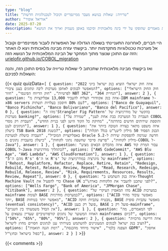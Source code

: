 ```yaml
---
type: "blog"
title: "טריויה: שאלות בנושא מעבר ממיינפריים וקובול לטכנולוגיות חדשות"
author: "אוריאל אופיר"
date: 2025-07-20
description: "בעקבות מאמרים שהופקו על ידי בינה מלאכותית וסיכמו באופן מעמיק וארוך את הנושא"
---
```


היי חברים,
לאחרונה התעניינתי בשאלה הגדולה של האפשרות לעבור ממיינפריים וקובול אל מערכות טכנולוגיות מתקדמות יותר.
ביקשתי עזרה מבינה מלאכותית ויצא לו האתר הזה עם התוכן שנוצר מתוך המחקר של הבינה המלאכותית על הנושא הזה:
<a href="https://urielofir.github.io/COBOL_migration" target="_blank">urielofir.github.io/COBOL_migration</a>

ואז ביקשתי מבינה מלאכותית שתכתוב לי שאלות טריויה על בסיס התוכן הזה, והנה השאלות לפניכם:

{{< quiz quizData=`[
  {
    question: "איזה חוק ישראלי הוציא בנק ישראל ביוני 2022 המאפשר לבנקים לאחסן מערכות ליבה ונתונים בענן ציבורי?",
    options: ["חוק החוק הישראלי לפרטיות", "חוק הדיווח הפיננסי", "חוזר NBT 362", "הנחיית 364"],
    answer: 2
  },
  {
    question: "איזה בנק אקוודורי הצליח להעביר 13,000 אפליקציות מ-IBM mainframe ל-x86 servers עם 80% חיסכון בעלויות תשתית?",
    options: ["Banco de Guayaquil", "Banco Pichincha", "Banco Bolivariano", "Banco del Pacífico"],
    answer: 0
  },
  {
    question: "מהו ה'Strangler Fig Pattern' בהקשר של מודרניזציה של מערכות banking?",
    options: ["העברת כל המערכת בבת אחת לענן", "שמירה על COBOL והוספת שירותים חדשים בהדרגה", "מחיקת כל הקוד הישן לפני בניית החדש", "העברת רק מסדי הנתונים לענן"],
    answer: 1
  },
  {
    question: "איזה משפט מתאר בצורה הטובה ביותר את כישלון TSB Bank בשנת 2018?",
    options: ["הבנק הפסיד 50 מיליון ליש\"ט בגלל תקלות באפליקציית המובייל", "העברה כושלת למערכת Oracle חדשה שגרמה להפסקות שירות ל-5.2 מיליון לקוחות", "פריצת סייבר שחשפה נתוני לקוחות", "כישלון בהעברת נתונים מ-COBOL ל-Java"],
    answer: 1
  },
  {
    question: "איזה מהכלים הבאים מציע AWS עבור המרת קוד COBOL ל-Java בתהליך מודרניזציה?",
    options: ["AWS CodeCommit", "AWS Blu Age", "AWS Lambda", "AWS CloudFormation"],
    answer: 1
  },
  {
    question: "מהם ה'5 R's' או ה'6 R's' של מיגרציה במודרניזציה של mainframe?",
    options: ["Rehost, Replatform, Refactor, Replace, Retire, Retain", "Redesign, Rebuild, Retest, Release, Review, Repeat", "Read, Research, Redesign, Rebuild, Release, Review", "Risk, Requirements, Resources, Results, Review, Repeat"],
    answer: 0
  },
  {
    question: "איזה בנק השתמש ב-Thought Machine Vault כדי להפעיל את Chase UK לפני שתכנן להעביר את הלקוחות בארה\"ב?",
    options: ["Wells Fargo", "Bank of America", "JPMorgan Chase", "Citibank"],
    answer: 2
  },
  {
    question: "מהו המאפיין העיקרי של ACID במערכות mainframe לעומת BASE במערכות מודרניות?",
    options: ["ACID מאפשר עיבוד מהיר יותר, BASE מאפשר יותר בטיחות", "ACID מבטיח עקביות חזקה, BASE מאפשר עקביות סופית (eventual consistency)", "ACID פועל רק בענן, BASE פועל רק ב-mainframe", "אין הבדל משמעותי בין השניים"],
    answer: 1
  },
  {
    question: "לפי המאמרים, מה האחוז המשוער של נתונים קורפורטיביים שעדיין נמצאים על mainframes כיום?",
    options: ["50%", "65%", "80%", "95%"],
    answer: 2
  },
  {
    question: "איזה דרישה מרכזית הציב בנק ישראל לבנקים המעוניינים להשתמש בשירותי ענן לנתונים חסויים מחוץ לישראל?",
    options: ["הצפנה בלבד", "אישור מיוחד מהכנסת", "רמת הגנה תואמת GDPR", "אחסון כפול בישראל ובחו\"ל"],
    answer: 2
  }
]` >}}

{{< comments >}}
